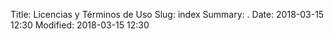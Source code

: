Title: Licencias y Términos de Uso
Slug: index
Summary: .
Date: 2018-03-15 12:30
Modified: 2018-03-15 12:30
